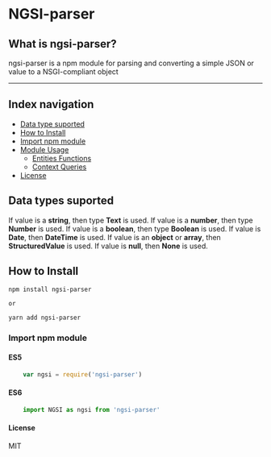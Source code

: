 # NGSI-parser

## What is ngsi-parser?

ngsi-parser is a npm module for parsing and converting a simple JSON or value to a NSGI-compliant object

----------

## Index navigation

* [Data type suported](#usage)
* [How to Install](#how-to-install)
* [Import npm module](#import-npm-module)
* [Module Usage](#module-usage)
	* [Entities Functions](docs/EntitiesFunctions.md)
	* [Context Queries](docs/ContextQueries.md)
* [License](#license)

## Data types suported

If value is a **string**, then type **Text** is used.
If value is a **number**, then type **Number** is used.
If value is a **boolean**, then type **Boolean** is used.
If value is **Date**, then **DateTime** is used.
If value is an **object** or **array**, then **StructuredValue** is used.
If value is **null**, then **None** is used.

## How to Install

    npm install ngsi-parser 
    
   	or
   
	yarn add ngsi-parser

### Import npm module

#### ES5 
```js
	var ngsi = require('ngsi-parser')
```

#### ES6 
```js
	import NGSI as ngsi from 'ngsi-parser'
```

#### License 

MIT 
